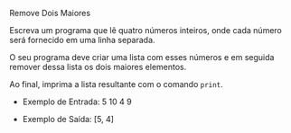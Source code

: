 Remove Dois Maiores

Escreva um programa que lê quatro números inteiros,
onde cada número será fornecido em uma linha separada.

O seu programa deve criar uma lista com esses números
e em seguida remover dessa lista os dois maiores elementos.

Ao final, imprima a lista resultante com o comando `print`.

- Exemplo de Entrada:
5
10
4
9

- Exemplo de Saída:
\[5, 4\]

